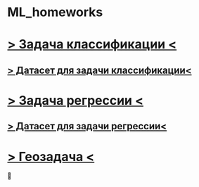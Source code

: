 # ML_homeworks
# [> Задача классификации <](class_musicgenres.ipynb)
## [> Датасет для задачи классификации<](https://www.kaggle.com/insiyeah/musicfeatures)
# [> Задача регрессии <](https://www.kaggle.com/martadoglo/pizzaprice/edit)
## [> Датасет для задачи регрессии<](https://www.kaggle.com/alyeasin/predict-pizza-price)
# [> Геозадача <](https://www.kaggle.com/martadoglo/geotask/edit)
:watermelon:
